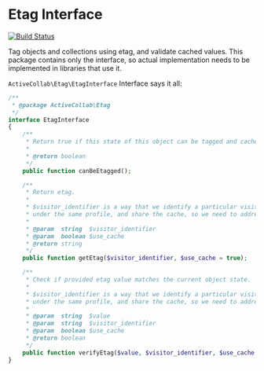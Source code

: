 # Etag Interface

[![Build Status](https://travis-ci.org/activecollab/etag.svg?branch=master)](https://travis-ci.org/activecollab/etag)

Tag objects and collections using etag, and validate cached values. This package contains only the interface, so actual implementation needs to be implemented in libraries that use it.

`ActiveCollab\Etag\EtagInterface` Interface says it all:

```php
/**
 * @package ActiveCollab\Etag
 */
interface EtagInterface
{
    /**
     * Return true if this state of this object can be tagged and cached on client side.
     *
     * @return boolean
     */
    public function canBeEtagged();

    /**
     * Return etag.
     *
     * $visitor_identifier is a way that we identify a particular visitor (different people can use the same browsers
     * under the same profile, and share the cache, so we need to address that).
     *
     * @param  string  $visitor_identifier
     * @param  boolean $use_cache
     * @return string
     */
    public function getEtag($visitor_identifier, $use_cache = true);

    /**
     * Check if provided etag value matches the current object state.
     *
     * $visitor_identifier is a way that we identify a particular visitor (different people can use the same browsers
     * under the same profile, and share the cache, so we need to address that).
     *
     * @param  string  $value
     * @param  string  $visitor_identifier
     * @param  boolean $use_cache
     * @return boolean
     */
    public function verifyEtag($value, $visitor_identifier, $use_cache = true);
}
```

